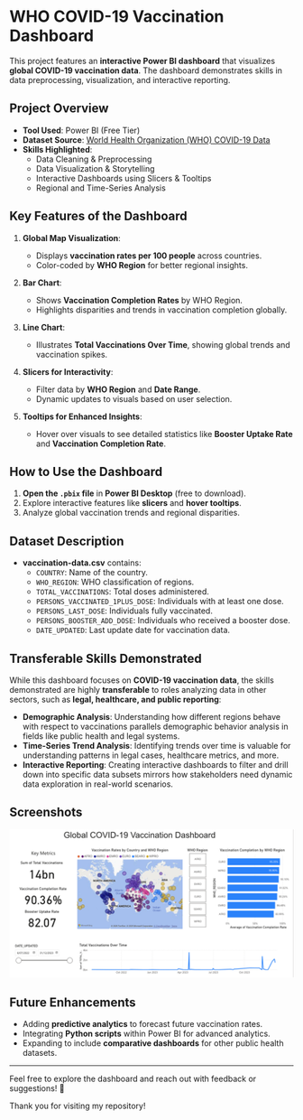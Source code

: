 # WHO COVID-19 Vaccination Dashboard

This project features an **interactive Power BI dashboard** that visualizes **global COVID-19 vaccination data**. The dashboard demonstrates skills in data preprocessing, visualization, and interactive reporting.

## Project Overview

- **Tool Used**: Power BI (Free Tier)
- **Dataset Source**: [World Health Organization (WHO) COVID-19 Data](https://data.who.int/dashboards/covid19/data?n=o)
- **Skills Highlighted**:
  - Data Cleaning & Preprocessing
  - Data Visualization & Storytelling
  - Interactive Dashboards using Slicers & Tooltips
  - Regional and Time-Series Analysis

## Key Features of the Dashboard

1. **Global Map Visualization**:
   - Displays **vaccination rates per 100 people** across countries.
   - Color-coded by **WHO Region** for better regional insights.

2. **Bar Chart**:
   - Shows **Vaccination Completion Rates** by WHO Region.
   - Highlights disparities and trends in vaccination completion globally.

3. **Line Chart**:
   - Illustrates **Total Vaccinations Over Time**, showing global trends and vaccination spikes.

4. **Slicers for Interactivity**:
   - Filter data by **WHO Region** and **Date Range**.
   - Dynamic updates to visuals based on user selection.

5. **Tooltips for Enhanced Insights**:
   - Hover over visuals to see detailed statistics like **Booster Uptake Rate** and **Vaccination Completion Rate**.

## How to Use the Dashboard

1. **Open the `.pbix` file** in **Power BI Desktop** (free to download).
2. Explore interactive features like **slicers** and **hover tooltips**.
3. Analyze global vaccination trends and regional disparities.

## Dataset Description

- **vaccination-data.csv** contains:
  - `COUNTRY`: Name of the country.
  - `WHO_REGION`: WHO classification of regions.
  - `TOTAL_VACCINATIONS`: Total doses administered.
  - `PERSONS_VACCINATED_1PLUS_DOSE`: Individuals with at least one dose.
  - `PERSONS_LAST_DOSE`: Individuals fully vaccinated.
  - `PERSONS_BOOSTER_ADD_DOSE`: Individuals who received a booster dose.
  - `DATE_UPDATED`: Last update date for vaccination data.

## Transferable Skills Demonstrated

While this dashboard focuses on **COVID-19 vaccination data**, the skills demonstrated are highly **transferable** to roles analyzing data in other sectors, such as **legal, healthcare, and public reporting**:

- **Demographic Analysis**: Understanding how different regions behave with respect to vaccinations parallels demographic behavior analysis in fields like public health and legal systems.
- **Time-Series Trend Analysis**: Identifying trends over time is valuable for understanding patterns in legal cases, healthcare metrics, and more.
- **Interactive Reporting**: Creating interactive dashboards to filter and drill down into specific data subsets mirrors how stakeholders need dynamic data exploration in real-world scenarios.


## Screenshots

![Dashboard Screenshot](images/covid_db.png)

## Future Enhancements

- Adding **predictive analytics** to forecast future vaccination rates.
- Integrating **Python scripts** within Power BI for advanced analytics.
- Expanding to include **comparative dashboards** for other public health datasets.

---

Feel free to explore the dashboard and reach out with feedback or suggestions! 🚀

Thank you for visiting my repository!
